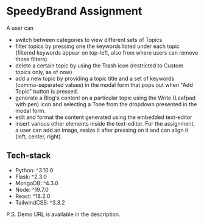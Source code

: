 # SpeedyBrand Assignment

A user can
- switch between categories to view different sets of Topics
- filter topics by pressing one the keywords listed under each topic (filtered keywords appear on top-left, also from where users can remove those filters)
- delete a certain topic by using the Trash icon (restricted to Custom topics only, as of now)
- add a new topic by providing a topic title and a set of keywords (comma-separated values) in the modal form that pops out when "Add Topic" button is pressed.
- generate a Blog's content on a particular topic using the Write (Leafpad with pen) icon and selecting a Tone from the dropdown presented in the modal form.
- edit and format the content generated using the embedded text-editor
- insert various other elements inside the text-editor. For the assignment, a user can add an image, resize it after pressing on it and can align it (left, center, right).

## Tech-stack

- Python:       ^3.10.0
- Flask:        ^2.3.0
- MongoDB:      ^4.3.0
- Node:         ^19.7.0
- React:        ^18.2.0
- TailwindCSS:  ^3.3.2


P.S. Demo URL is available in the description.